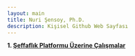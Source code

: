 ```yaml
---
layout: main
title: Nuri Şensoy, Ph.D.
description: Kişisel Github Web Sayfası
---
```


**1. [Şeffaflık Platformu Üzerine Çalışmalar](https://nurisensoy.github.io/nurisensoy/seffaflik_platformu)**
